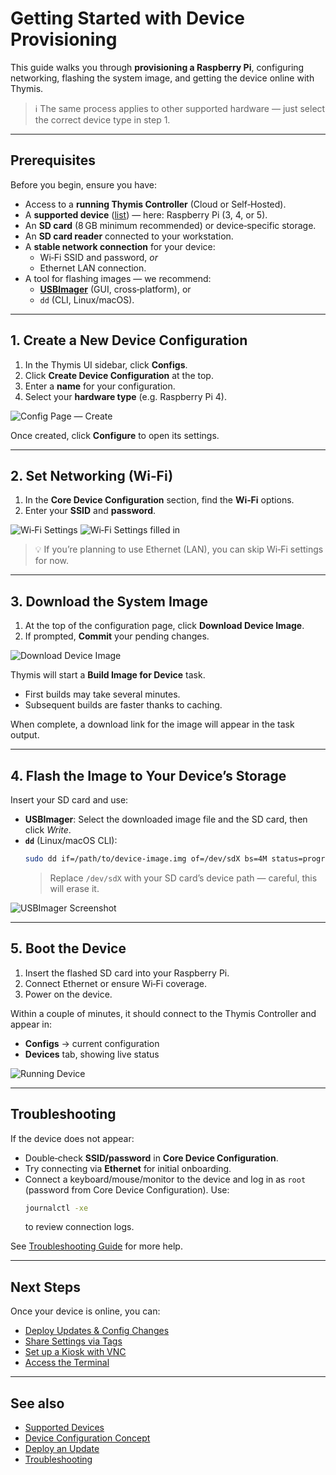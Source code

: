 # Getting Started with Device Provisioning

This guide walks you through **provisioning a Raspberry Pi**, configuring networking, flashing the system image, and getting the device online with Thymis.

> ℹ️ The same process applies to other supported hardware — just select the correct device type in step 1.

---

## Prerequisites

Before you begin, ensure you have:

- Access to a **running Thymis Controller** (Cloud or Self‑Hosted).
- A **supported device** ([list](../reference/supported-devices.md)) — here: Raspberry Pi (3, 4, or 5).
- An **SD card** (8 GB minimum recommended) or device‑specific storage.
- An **SD card reader** connected to your workstation.
- A **stable network connection** for your device:
  - Wi‑Fi SSID and password, *or*
  - Ethernet LAN connection.
- A tool for flashing images — we recommend:
  - **[USBImager](https://bztsrc.gitlab.io/usbimager/)** (GUI, cross‑platform), or
  - `dd` (CLI, Linux/macOS).

---

## 1. Create a New Device Configuration

1. In the Thymis UI sidebar, click **Configs**.
2. Click **Create Device Configuration** at the top.
3. Enter a **name** for your configuration.
4. Select your **hardware type** (e.g. Raspberry Pi 4).

![Config Page — Create](./Color-scheme-light-initial-device-provisioning-1-linux.png)

Once created, click **Configure** to open its settings.

---

## 2. Set Networking (Wi‑Fi)

1. In the **Core Device Configuration** section, find the **Wi‑Fi** options.
2. Enter your **SSID** and **password**.

![Wi‑Fi Settings](./Color-scheme-light-initial-device-provisioning-4-linux.png)
![Wi‑Fi Settings filled in](./Color-scheme-light-initial-device-provisioning-5-linux.png)

> 💡 If you’re planning to use Ethernet (LAN), you can skip Wi‑Fi settings for now.

---

## 3. Download the System Image

1. At the top of the configuration page, click **Download Device Image**.
2. If prompted, **Commit** your pending changes.

![Download Device Image](./Color-scheme-light-initial-device-provisioning-6-linux.png)

Thymis will start a **Build Image for Device** task.
- First builds may take several minutes.
- Subsequent builds are faster thanks to caching.

When complete, a download link for the image will appear in the task output.

---

## 4. Flash the Image to Your Device’s Storage

Insert your SD card and use:

- **USBImager**: Select the downloaded image file and the SD card, then click *Write*.
- **`dd`** (Linux/macOS CLI):
  ```bash
  sudo dd if=/path/to/device-image.img of=/dev/sdX bs=4M status=progress conv=fsync
  ```
  > Replace `/dev/sdX` with your SD card’s device path — careful, this will erase it.

![USBImager Screenshot](./flashing-image.png)

---

## 5. Boot the Device

1. Insert the flashed SD card into your Raspberry Pi.
2. Connect Ethernet or ensure Wi‑Fi coverage.
3. Power on the device.

Within a couple of minutes, it should connect to the Thymis Controller and appear in:
- **Configs** → current configuration
- **Devices** tab, showing live status

![Running Device](./device-deployed.png)

---

## Troubleshooting

If the device does not appear:
- Double‑check **SSID/password** in **Core Device Configuration**.
- Try connecting via **Ethernet** for initial onboarding.
- Connect a keyboard/mouse/monitor to the device and log in as `root`
  (password from Core Device Configuration).
  Use:
  ```bash
  journalctl -xe
  ```
  to review connection logs.

See [Troubleshooting Guide](troubleshooting.md) for more help.

---

## Next Steps

Once your device is online, you can:

- [Deploy Updates & Config Changes](update.md)
- [Share Settings via Tags](tags.md)
- [Set up a Kiosk with VNC](kiosk.md)
- [Access the Terminal](ssh-terminal.md)

---

## See also
- [Supported Devices](../reference/supported-devices.md)
- [Device Configuration Concept](../reference/concepts/configuration.md)
- [Deploy an Update](update.md)
- [Troubleshooting](troubleshooting.md)
